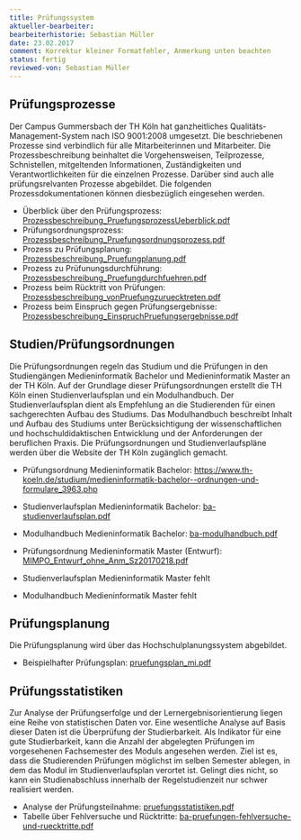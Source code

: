 ```yaml
---
title: Prüfungssystem
aktueller-bearbeiter: 
bearbeiterhistorie: Sebastian Müller
date: 23.02.2017
comment: Korrektur kleiner Formatfehler, Anmerkung unten beachten 
status: fertig
reviewed-von: Sebastian Müller
---
```


## Prüfungsprozesse

Der Campus Gummersbach der TH Köln hat ganzheitliches Qualitäts-Management-System nach ISO 9001:2008 umgesetzt. Die beschriebenen Prozesse sind verbindlich für alle Mitarbeiterinnen und Mitarbeiter. Die Prozessbeschreibung beinhaltet die Vorgehensweisen, Teilprozesse, Schnistellen, mitgeltenden Informationen, Zuständigkeiten und Verantwortlichkeiten für die einzelnen Prozesse. Darüber sind auch alle prüfungsrelvanten Prozesse abgebildet. Die folgenden Prozessdokumentationen können diesbezüglich eingesehen werden.

- Überblick über den Prüfungsprozess: <a href="../anhaenge/Prozessbeschreibung_PruefungsprozessUeberblick.pdf">Prozessbeschreibung_PruefungsprozessUeberblick.pdf</a>
- Prüfungsordnungsprozess: <a href="../anhaenge/Prozessbeschreibung_Pruefungsordnungsprozess.pdf">Prozessbeschreibung_Pruefungsordnungsprozess.pdf</a>
- Prozess zu Prüfungsplanung: <a href="../anhaenge/Prozessbeschreibung_Pruefungplanung.pdf">Prozessbeschreibung_Pruefungplanung.pdf</a>
- Prozess zu Prüfunungsdurchführung: <a href="../anhaenge/Prozessbeschreibung_Pruefungdurchfuehren.pdf">Prozessbeschreibung_Pruefungdurchfuehren.pdf</a>
- Prozess beim Rücktritt von Prüfungen: <a href="../anhaenge/Prozessbeschreibung_vonPruefungzuruecktreten.pdf">Prozessbeschreibung_vonPruefungzuruecktreten.pdf</a>
- Prozess beim Einspruch gegen Prüfungsergebnisse: <a href="../anhaenge/Prozessbeschreibung_EinspruchPruefungsergebnisse.pdf">Prozessbeschreibung_EinspruchPruefungsergebnisse.pdf</a>


## Studien/Prüfungsordnungen

Die Prüfungsordnungen regeln das Studium und die Prüfungen in den Studiengängen Medieninformatik Bachelor und Medieninformatik Master an der TH Köln. Auf der Grundlage dieser Prüfungsordnungen erstellt die TH Köln einen Studienverlaufsplan und ein Modulhandbuch. Der Studienverlaufsplan dient als Empfehlung an die Studierenden für einen sachgerechten Aufbau des Studiums. Das Modulhandbuch beschreibt Inhalt und Aufbau des Studiums unter Berücksichtigung der wissenschaftlichen und hochschuldidaktischen Entwicklung und der Anforderungen der beruflichen Praxis. Die Prüfungsordnungen und Studienverlaufspläne werden über die Website der TH Köln zugänglich gemacht.

- Prüfungsordnung Medieninformatik Bachelor: <a href="https://www.th-koeln.de/studium/medieninformatik-bachelor--ordnungen-und-formulare_3963.php">https://www.th-koeln.de/studium/medieninformatik-bachelor--ordnungen-und-formulare_3963.php</a>
- Studienverlaufsplan Medieninformatik Bachelor: <a href="../anhaenge/ba-studienverlaufsplan.pdf">ba-studienverlaufsplan.pdf</a>
- Modulhandbuch Medieninformatik Bachelor: <a href="../anhaenge/ba-modulhandbuch.pdf">ba-modulhandbuch.pdf</a>

- Prüfungsordnung Medieninformatik Master (Entwurf): <a href="../anhaenge/MIMPO_Entwurf_ohne_Anm_Sz20170218.pdf">MIMPO_Entwurf_ohne_Anm_Sz20170218.pdf</a>
- Studienverlaufsplan Medieninformatik Master fehlt
- Modulhandbuch Medieninformatik Master fehlt

## Prüfungsplanung

Die Prüfungsplanung wird über das Hochschulplanungssystem abgebildet. 

- Beispielhafter Prüfungsplan: <a href="../anhaenge/pruefungsplan_mi.pdf">pruefungsplan_mi.pdf</a>

## Prüfungsstatistiken

Zur Analyse der Prüfungserfolge und der Lernergebnisorientierung liegen eine Reihe von statistischen Daten vor. Eine wesentliche Analyse auf Basis dieser Daten ist die Überprüfung der Studierbarkeit. Als Indikator für eine gute Studierbarkeit, kann die Anzahl der abgelegten Prüfungen im vorgesehenen Fachsemester des Moduls angesehen werden. Ziel ist es, dass die Studierenden Prüfungen möglichst im selben Semester ablegen, in dem das Modul im Studienverlaufsplan verortet ist. Gelingt dies nicht, so kann ein Studienabschluss innerhalb der Regelstudienzeit nur schwer realisiert werden.

- Analyse der Prüfungsteilnahme: <a href="../anhaenge/pruefungsplan_mi.pdf">pruefungsstatistiken.pdf</a>
- Tabelle über Fehlversuche und Rücktritte: <a href="../anhaenge/ba-pruefungen-fehlversuche-und-ruecktritte.pdf">ba-pruefungen-fehlversuche-und-ruecktritte.pdf</a>

